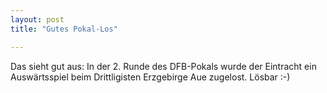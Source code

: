 ```yaml
---
layout: post
title: "Gutes Pokal-Los"

---
```


Das sieht gut aus: In der 2. Runde des DFB-Pokals wurde der Eintracht ein Auswärtsspiel beim Drittligisten Erzgebirge Aue zugelost. Lösbar :-)


